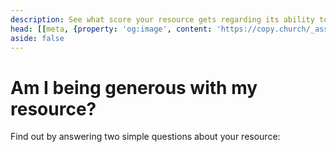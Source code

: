 ```yaml
---
description: See what score your resource gets regarding its ability to be shared.
head: [[meta, {property: 'og:image', content: 'https://copy.church/_assets/social/assess.png'}]]
aside: false
---
```


<script lang='ts' setup>
import ResourceRestrictions from '@/_comp/restrictions/ResourceRestrictions.vue'
</script>


# Am I being generous with my resource?
Find out by answering two simple questions about your resource:

<ResourceRestrictions/>
